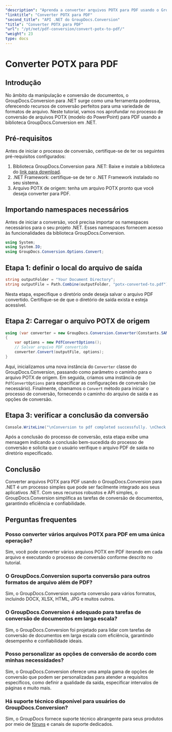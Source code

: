 ```yaml
---
"description": "Aprenda a converter arquivos POTX para PDF usando o GroupDocs.Conversion para .NET. Siga este tutorial passo a passo para uma conversão de documentos perfeita."
"linktitle": "Converter POTX para PDF"
"second_title": "API .NET do GroupDocs.Conversion"
"title": "Converter POTX para PDF"
"url": "/pt/net/pdf-conversion/convert-potx-to-pdf/"
"weight": 23
type: docs
---
```

# Converter POTX para PDF

## Introdução
No âmbito da manipulação e conversão de documentos, o GroupDocs.Conversion para .NET surge como uma ferramenta poderosa, oferecendo recursos de conversão perfeitos para uma variedade de formatos de arquivo. Neste tutorial, vamos nos aprofundar no processo de conversão de arquivos POTX (modelo do PowerPoint) para PDF usando a biblioteca GroupDocs.Conversion em .NET.
## Pré-requisitos
Antes de iniciar o processo de conversão, certifique-se de ter os seguintes pré-requisitos configurados:
1. Biblioteca GroupDocs.Conversion para .NET: Baixe e instale a biblioteca do [link para download](https://releases.groupdocs.com/conversion/net/).
2. .NET Framework: certifique-se de ter o .NET Framework instalado no seu sistema.
3. Arquivo POTX de origem: tenha um arquivo POTX pronto que você deseja converter para PDF.

## Importando namespaces necessários
Antes de iniciar a conversão, você precisa importar os namespaces necessários para o seu projeto .NET. Esses namespaces fornecem acesso às funcionalidades da biblioteca GroupDocs.Conversion.
```csharp
using System;
using System.IO;
using GroupDocs.Conversion.Options.Convert;
```
## Etapa 1: definir o local do arquivo de saída
```csharp
string outputFolder = "Your Document Directory";
string outputFile = Path.Combine(outputFolder, "potx-converted-to.pdf");
```
Nesta etapa, especifique o diretório onde deseja salvar o arquivo PDF convertido. Certifique-se de que o diretório de saída exista e esteja acessível.
## Etapa 2: Carregar o arquivo POTX de origem
```csharp
using (var converter = new GroupDocs.Conversion.Converter(Constants.SAMPLE_POTX))
{
    var options = new PdfConvertOptions();
    // Salvar arquivo PDF convertido
    converter.Convert(outputFile, options);
}
```
Aqui, inicializamos uma nova instância do `Converter` classe do GroupDocs.Conversion, passando como parâmetro o caminho para o arquivo POTX de origem. Em seguida, criamos uma instância de `PdfConvertOptions` para especificar as configurações de conversão (se necessário). Finalmente, chamamos o `Convert` método para iniciar o processo de conversão, fornecendo o caminho do arquivo de saída e as opções de conversão.
## Etapa 3: verificar a conclusão da conversão
```csharp
Console.WriteLine("\nConversion to pdf completed successfully. \nCheck output in {0}", outputFolder);
```
Após a conclusão do processo de conversão, esta etapa exibe uma mensagem indicando a conclusão bem-sucedida do processo de conversão e solicita que o usuário verifique o arquivo PDF de saída no diretório especificado.

## Conclusão
Converter arquivos POTX para PDF usando o GroupDocs.Conversion para .NET é um processo simples que pode ser facilmente integrado aos seus aplicativos .NET. Com seus recursos robustos e API simples, o GroupDocs.Conversion simplifica as tarefas de conversão de documentos, garantindo eficiência e confiabilidade.
## Perguntas frequentes
### Posso converter vários arquivos POTX para PDF em uma única operação?
Sim, você pode converter vários arquivos POTX em PDF iterando em cada arquivo e executando o processo de conversão conforme descrito no tutorial.
### O GroupDocs.Conversion suporta conversão para outros formatos de arquivo além de PDF?
Sim, o GroupDocs.Conversion suporta conversão para vários formatos, incluindo DOCX, XLSX, HTML, JPG e muitos outros.
### O GroupDocs.Conversion é adequado para tarefas de conversão de documentos em larga escala?
Sim, o GroupDocs.Conversion foi projetado para lidar com tarefas de conversão de documentos em larga escala com eficiência, garantindo desempenho e confiabilidade ideais.
### Posso personalizar as opções de conversão de acordo com minhas necessidades?
Sim, o GroupDocs.Conversion oferece uma ampla gama de opções de conversão que podem ser personalizadas para atender a requisitos específicos, como definir a qualidade da saída, especificar intervalos de páginas e muito mais.
### Há suporte técnico disponível para usuários do GroupDocs.Conversion?
Sim, o GroupDocs fornece suporte técnico abrangente para seus produtos por meio de [fóruns](https://purchase.groupdocs.com/temporary-license/) e canais de suporte dedicados.